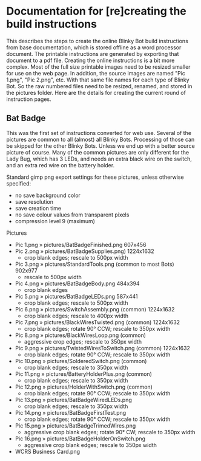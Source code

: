 # Documentation for [re]creating the build instructions

This describes the steps to create the online Blinky Bot build instructions from base documentation, which is stored offline as a word processor document.  The printable instructions are generated by exporting that document to a pdf file.  Creating the online instructions is a bit more complex.  Most of the full size printable images need to be resized smaller for use on the web page.  In addition, the source images are named "Pic 1.png", "Pic 2.png", etc.  With that same file names for each type of Blinky Bot.  So the raw numbered files need to be resized, renamed, and stored in the pictures folder.  Here are the details for creating the current round of instruction pages.

## Bat Badge

This was the first set of instructions converted for web use.  Several of the pictures are common to all (almost) all Blinky Bots.  Processing of those can be skipped for the other Blinky Bots.  Unless we end up with a better source picture of course.  Many of the common pictures are only different for the Lady Bug, which has 3 LEDs, and needs an extra black wire on the switch, and an extra red wire on the battery holder.

Standard gimp png export settings for these pictures, unless otherwise specified:
* no save background color
* save resolution
* save creation time
* no save colour values from transparent pixels
* compression level 9 (maximum)

Pictures
* Pic 1.png » pictures/BatBadgeFinished.png 607x456
* Pic 2.png » pictures/BatBadgeSupplies.png) 1224x1632
  * crop blank edges; rescale to 500px width
* Pic 3.png » pictures/StandardTools.png (common to most Bots) 902x977
  * rescale to 500px width
* Pic 4.png » pictures/BatBadgeBody.png 484x394
  * crop blank edges
* Pic 5.png » pictures/BatBadgeLEDs.png 587x441
  * crop blank edges; rescale to 500px width
* Pic 6.png » pictures/SwitchAssembly.png (common) 1224x1632
  * crop blank edges; rescale to 400px width
* Pic 7.png » pictures/BlackWiresTwisted.png (common) 1224x1632
  * crop blank edges; rotate 90° CCW; rescale to 350px width
* Pic 8.png » pictures/BlackWiresLoop.png (common)
  * aggressive crop edges; rescale to 350px width
* Pic 9.png » pictures/TwistedWiresToSwitch.png (common) 1224x1632
  * crop blank edges; rotate 90° CCW; rescale to 350px width
* Pic 10.png » pictures/SolderedSwitch.png (common)
  * crop blank edges; rescale to 350px width
* Pic 11.png » pictures/BatteryHolderPlus.png (common)
  * crop blank edges; rescale to 350px width
* Pic 12.png » pictures/HolderWithSwitch.png (common)
  * crop blank edges; rotate 90° CCW; rescale to 350px width
* Pic 13.png » pictures/BatBadgeWiredLEDs.png
  * crop blank edges; rescale to 350px width
* Pic 14.png » pictures/BatBadgeFirstTest.png
  * crop blank edges; rotate 90° CCW; rescale to 350px width
* Pic 15.png » pictures/BatBadgeTrimedWires.png
  * aggressive crop blank edges; rotate 90° CW; rescale to 350px width
* Pic 16.png » pictures/BatBadgeHolderOnSwitch.png
  * aggressive crop blank edges; rescale to 350px width
* WCRS Business Card.png
